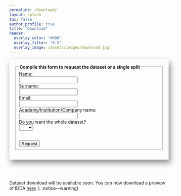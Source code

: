 ```yaml
---
permalink: /download/
layout: splash
toc: false
author_profile: true
title: "Download"
header:
  overlay_color: "#000"
  overlay_filter: "0.5"
  overlay_image: /assets/images/download.jpg
---
```


<script>
function myFunction() {
  var x = document.getElementById("mySelect").value;
  if (x == "yes"){
    document.getElementById("ifYes").style.display = "none";
  }else{
  document.getElementById("ifYes").style.display = "block";
  }
}
</script>

<div style="width:auto; margin: auto; padding: 16px; box-shadow: 5px 10px 18px #888888;">
<form action="mailto:someone@example.com" method="post" enctype="text/plain" style="background: none;">
  <fieldset>
    <legend><b>Compile this form to request the dataset or a single split</b></legend>
    <label for="fname">Name:</label><br>
    <input type="text" id="fname" required><br>
    <label for="lname">Surname:</label><br>
    <input type="text" id="lname" required><br>
    <label for="email">Email:</label><br>
    <input type="email" id="email" required><br>
    <label for="company">Academy/Institution/Company name:</label><br>
    <input type="text" id="company"><br>
    Do you want the whole dataset?<br>
    <select id="mySelect" onchange="myFunction();" required>
        <option value=""></option>
        <option value="yes">Yes</option>
        <option value="no">No</option>
    </select>
    <p id="demo"></p>
    <div id="ifYes" style="display: none;">
        <p>Create your own scenario</p>
        <div style="width:100%; height:100%;">
            <label for="towns">Town:</label>
            <select name="towns" required>
                <option value=""></option>
                <option value="town01">Town 01</option>
                <option value="town02">Town 02</option>
                <option value="town03">Town 03</option>
                <option value="town04">Town 04</option>
                <option value="town05">Town 05</option>
                <option value="town06">Town 06</option>
                <option value="town07">Town 07</option>
            </select>
            <br>
            <label for="weather">Weather and illumination condition:</label>
            <select name="weather" required>
                <option value=""></option>
                <option value="weather1">Clear Noon</option>
                <option value="weather2">Clear Sunset</option>
                <option value="weather3">Hard Rain Noon</option>
            </select>
            <br>
            <label for="viewpoint">Vehicle Viewpoint:</label>
            <select name="viewpoint" required>
                <option value=""></option>
                <option value="audi">Audi TT</option>
                <option value="mustang">Ford Mustang</option>
                <option value="jeep">Jeep Wrangler Rubicon</option>
                <option value="volkswagen">Volkswagen T2</option>
                <option value="bus">Bus</option>
            </select>
            <br>
        </div>
    </div>
    <br/>
    <input type="submit" value="Request" class="btn--disabled"/>
  </fieldset>
</form>
</div>
<br>
<br>
<br>

Dataset download will be available soon. You can now download a preview of IDDA [here](www.prova.com)
{: .notice--warning}
